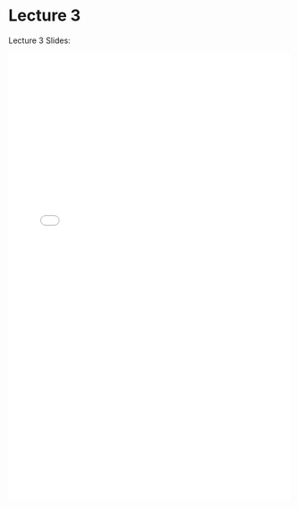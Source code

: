 # Lecture 3

Lecture 3 Slides:

<iframe src="../data_552_WritingProposals_lecture3.pdf" width="100%" height="800px" frameBorder="0"> </iframe>